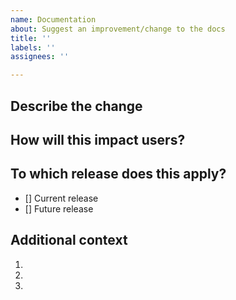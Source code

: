 ```yaml
---
name: Documentation
about: Suggest an improvement/change to the docs
title: ''
labels: ''
assignees: ''

---
```



## Describe the change
 <!-- A clear and concise description of what you want to happen -->


## How will this impact users?


## To which release does this apply?

- [] Current release
- [] Future release 


## Additional context
 <!-- Add any other context or screenshots about the feature request here -->

1. 
1. 
1. 

